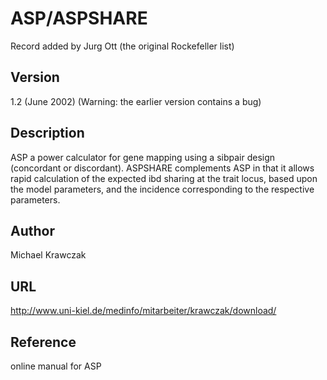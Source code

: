 # ASP/ASPSHARE
Record added by Jurg Ott (the original Rockefeller list)

## Version
1.2 (June 2002) (Warning: the earlier version contains a bug)

## Description
ASP a power calculator for gene mapping using a sibpair design (concordant or discordant). ASPSHARE complements ASP in that it allows rapid calculation of the expected ibd sharing at the trait locus, based upon the model parameters, and the incidence corresponding to the respective parameters.

## Author
Michael Krawczak

## URL
http://www.uni-kiel.de/medinfo/mitarbeiter/krawczak/download/

## Reference
online manual for ASP